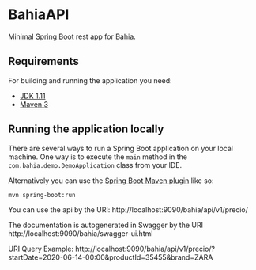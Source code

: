 # BahiaAPI

Minimal [Spring Boot](http://projects.spring.io/spring-boot/) rest app for Bahia.

## Requirements

For building and running the application you need:

- [JDK 1.11](https://www.oracle.com/java/technologies/javase-jdk11-downloads.html)
- [Maven 3](https://maven.apache.org)

## Running the application locally

There are several ways to run a Spring Boot application on your local machine. One way is to execute the `main` method in the `com.bahia.demo.DemoApplication` class from your IDE.

Alternatively you can use the [Spring Boot Maven plugin](https://docs.spring.io/spring-boot/docs/current/reference/html/build-tool-plugins-maven-plugin.html) like so:

```shell
mvn spring-boot:run
```

You can use the api by the URI: http://localhost:9090/bahia/api/v1/precio/

The documentation is autogenerated in Swagger by the URI http://localhost:9090/bahia/swagger-ui.html

URI Query Example: http://localhost:9090/bahia/api/v1/precio/?startDate=2020-06-14-00:00&productId=35455&brand=ZARA

